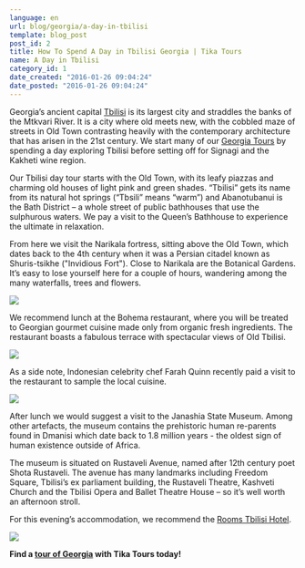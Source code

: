 ```yaml
---
language: en
url: blog/georgia/a-day-in-tbilisi
template: blog_post
post_id: 2
title: How To Spend A Day in Tbilisi Georgia | Tika Tours
name: A Day in Tbilisi
category_id: 1
date_created: "2016-01-26 09:04:24"
date_posted: "2016-01-26 09:04:24"
---
```

Georgia’s ancient capital [Tbilisi](/regions/tbilisi) is its largest city and straddles
the banks of the Mtkvari River. It is a city where old meets new, with the cobbled
maze of streets in Old Town contrasting heavily with the contemporary architecture
that has arisen in the 21st century. We start many of our [Georgia Tours](http://www.tikatours.com/georgia-tours)
by spending a day exploring Tbilisi before setting off for Signagi and the Kakheti
wine region.

Our Tbilisi day tour starts with the Old Town, with its leafy piazzas and charming
old houses of light pink and green shades. “Tbilisi” gets its name from its natural
hot springs (“Tbsili” means “warm”) and Abanotubanui is the Bath District – a whole
street of public bathhouses that use the sulphurous waters. We pay a visit to the
Queen’s Bathhouse to experience the ultimate in relaxation.


From here we visit the Narikala fortress, sitting above the Old Town, which dates
back to the 4th century when it was a Persian citadel known as Shuris\-tsikhe ("Invidious
Fort"). Close to Narikala are the Botanical Gardens. It’s easy to lose yourself
here for a couple of hours, wandering among the many waterfalls, trees and flowers.

![](/library/blog/tbilisi-630.jpg)

We recommend lunch at the Bohema restaurant, where you will be treated to Georgian
gourmet cuisine made only from organic fresh ingredients. The restaurant boasts
a fabulous terrace with spectacular views of Old Tbilisi.

![](/library/content/bohema-restaurant.png)

As a side note, Indonesian celebrity chef Farah Quinn recently paid a visit to the
restaurant to sample the local cuisine.

![](/library/blog/bohema-faran-quin.jpg)

After lunch we would suggest a visit to the Janashia State Museum. Among other artefacts,
the museum contains the prehistoric human re\-parents found in Dmanisi which date
back to 1.8 million years \- the oldest sign of human existence outside of Africa.

The museum is situated on Rustaveli Avenue, named after 12th century poet Shota Rustaveli.
The avenue has many landmarks including Freedom Square, Tbilisi’s ex parliament
building, the Rustaveli Theatre, Kashveti Church and the Tbilisi Opera and Ballet
Theatre House – so it’s well worth an afternoon stroll.

For this evening’s accommodation, we recommend the [Rooms Tbilisi Hotel](http://roomshotels.com/tbilisi).

![](/library/blog/rooms-tbilisi---signature-king-2.jpg)

**Find a [tour of Georgia](/georgia-tours) with Tika Tours today!**
